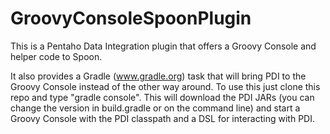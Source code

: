 GroovyConsoleSpoonPlugin
========================

This is a Pentaho Data Integration plugin that offers a Groovy Console and helper code to Spoon.

It also provides a Gradle (www.gradle.org) task that will bring PDI to the Groovy Console instead of the other way around. To use this just clone this repo and type "gradle console".  This will download the PDI JARs (you can change the version in build.gradle or on the command line) and start a Groovy Console with the PDI classpath and a DSL for interacting with PDI.
